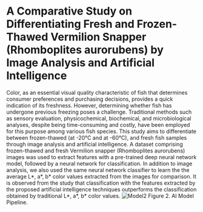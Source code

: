 # A Comparative Study on Differentiating Fresh and Frozen-Thawed Vermilion Snapper (Rhomboplites aurorubens) by Image Analysis and Artificial Intelligence

Color, as an essential visual quality characteristic of fish that determines consumer preferences and purchasing decisions, provides a quick indication of its freshness. However, determining whether fish has undergone previous freezing poses a challenge. Traditional methods such as sensory evaluation, physicochemical, biochemical, and microbiological analyses, despite being time-consuming and costly, have been employed for this purpose among various fish species. This study aims to differentiate between frozen-thawed (at -20°C and at -60°C), and fresh fish samples through image analysis and artificial intelligence. A dataset comprising frozen-thawed and fresh Vermilion snapper (Rhomboplites aurorubens) images was used to extract features with a pre-trained deep neural network model, followed by a neural network for classification.  In addition to image analysis, we also used the same neural network classifier to learn the  the average L*, a*, b* color values extracted from the images for comparison. It is observed from the study that classification with the features extracted by the proposed artificial intelligence techniques outperforms the classification obtained by traditional L*, a*, b* color values.
![Model2](https://github.com/user-attachments/assets/1e81eaa2-d24a-4e21-8ae9-fb0e0fc7655b)
                                                                                      Figure 2. AI Model Pipeline.
